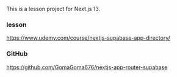 This is a lesson project for Next.js 13.

### lesson
https://www.udemy.com/course/nextjs-supabase-app-directory/

### GitHub
https://github.com/GomaGoma676/nextjs-app-router-supabase